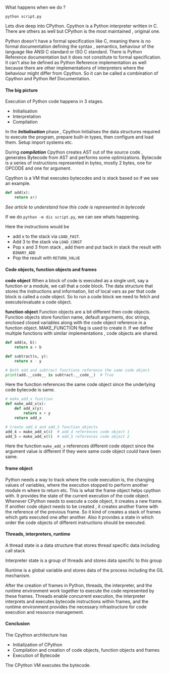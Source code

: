 What happens when we do ?

```shell
python script.py
```

Lets dive deep into CPython. Cpython is a Python interpreter written in C. There are others as well but CPython is the most maintained , original one.

Python doesn't have a formal specification like C, meaning there is no formal documentation defining the syntax , semantics, behaviour of the language like ANSI C standard or ISO C standard. 
There is Python Reference documentation but it does not constitute to formal specification. It can't also be defined as Python Reference implementation as well because there are other implementations of interpreters where the behaviour might differ from Cpython. 
So it can be called a combination of Cpython and Python Ref Documentation. 

#### The big picture 

Execution of Python code happens in 3 stages.
- Initialisation
- Interpretation
- Compilation 


In the ***Initialisation*** phase , Cpython Initialises the data structures required to execute the program, prepare built-in types, then configure and load them. Setup import systems etc.

During ***compilation*** Cpython creates AST out of the source code , generates Bytecode from AST and performs some optimizations. Bytecode is a series of instructions represented in bytes, mostly 2 bytes, one for OPCODE and one for argument.

Cpython is a  VM that executes bytecodes and is stack based so if we see an example. 

```python
def add(x):
	return x+3
```

*See article to understand how this code is represented in bytecode*

If we do `python -m dis script.py`, we can see whats happening.

Here the  instructions would be 
- add x to the stack via `LOAD_FAST`. 
- Add 3 to the stack via `LOAD_CONST`
- Pop x and 3 from stack , add them and put back in stack the result with `BINARY_ADD`
- Pop the result with `RETURN_VALUE`

#### Code objects, function objects and frames

**code object**
When a block of code is executed as a single unit, say a function or a module, we call that a code block. The data structure that stores the instructions and information, list of local vars as per that code block is called a code object. So to run a code block we need to fetch and execute/evaluate a code object. 

**function object**
Function objects are a bit different then code objects. Function objects store function name, default arguments, doc strings, enclosed closed variables along with the code object reference in a function object. MAKE_FUNCTION flag is used to create it.
If we define multiple functions with similar implementations , code objects are shared.

```python
def add(a, b):
    return a + b

def subtract(x, y):
    return x - y

# Both add and subtract functions reference the same code object
print(add.__code__ is subtract.__code__)  # True

```

Here the function references the same code object since the underlying code bytecode is same. 

```python
# make_add_x function
def make_add_x(x):
    def add_x(y):
        return x + y
    return add_x

# Create add_4 and add_5 function objects
add_4 = make_add_x(4)  # add_4 references code object 1
add_5 = make_add_x(5)  # add_5 references code object 2
```

Here the function `make_add_x` references different code object since the argument value is different if they were same code object could have been same.

#### frame object

Python needs a way to track where the code execution is, the changing values of variables, where the execution stopped to perform another module m where to return etc. This is what the frame object helps cpython with. It provides the state of the current execution of the code object. 
Whenever CPython needs to execute a code object, it creates a new frame. If another code object needs to be created , it creates another frame with the reference of the previous frame. So it kind of creates a stack of frames which gets executed one after another. Also it provides a state in which order the code objects of different instructions should be executed. 

#### Threads, interpreters, runtime

A thread state is a data structure that stores thread specific data including call stack

Interpreter state is a group of threads and stores data specific to this group

Runtime is a global variable and stores data of the process including the GIL mechanism. 

After the creation of frames in Python, threads, the interpreter, and the runtime environment work together to execute the code represented by these frames. Threads enable concurrent execution, the interpreter interprets and executes bytecode instructions within frames, and the runtime environment provides the necessary infrastructure for code execution and resource management.

#### Conclusion 

The Cpython architecture has 
- Initialization of CPython
- Compilation and creation of code objects, function objects and frames
- Execution of Bytecode 

The CPython VM executes the bytecode. 
